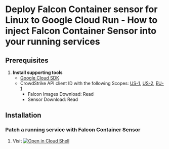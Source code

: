 # Deploy Falcon Container sensor for Linux to Google Cloud Run - How to inject Falcon Container Sensor into your running services

## Prerequisites

1. **Install supporting tools**
   - [Google Cloud SDK](https://cloud.google.com/sdk/docs/install-sdk)
   - CrowdStrike API client ID with the following Scopes: [US-1](https://falcon.crowdstrike.com/api-clients-and-keys), [US-2](https://falcon.us-2.crowdstrike.com/api-clients-and-keys), [EU-1](https://falcon.eu-1.crowdstrike.com/api-clients-and-keys)
     - Falcon Images Download: Read
     - Sensor Download: Read

## Installation

### Patch a running service with Falcon Container Sensor

1. Visit [![Open in Cloud Shell](https://gstatic.com/cloudssh/images/open-btn.svg)](https://shell.cloud.google.com/cloudshell/editor?cloudshell_git_repo=https%3A%2F%2Fgithub.com%2Figorschultz%2Fcloud-run-demo.git&cloudshell_workspace=gcp&cloudshell_tutorial=docs/deploy-falcon-container.md)
